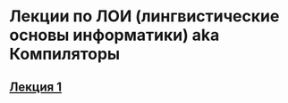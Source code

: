 #  Лекции по ЛОИ (лингвистические основы информатики) aka Компиляторы

## [Лекция 1](./lectures/lecture_1.md)
